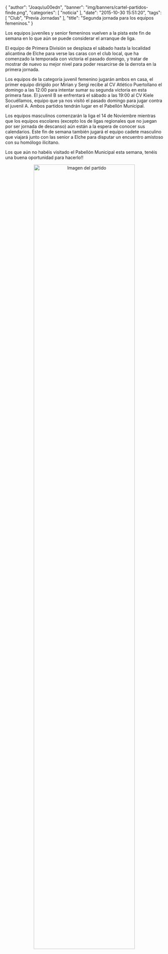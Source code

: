 {
  "author": "Joaqu\u00edn", 
  "banner": "img/banners/cartel-partidos-finde.png", 
  "categories": [
    "noticia"
  ], 
  "date": "2015-10-30 15:51:20", 
  "tags": [
    "Club", 
    "Previa Jornadas"
  ], 
  "title": "Segunda jornada para los equipos femeninos."
}

Los equipos juveniles y senior femeninos vuelven a la pista este fin de semana en lo que aún se puede considerar el arranque de liga.

El equipo de Primera División se desplaza el sábado hasta la localidad alicantina de Elche para verse las caras con el club local, que ha comenzado la temporada con victoria el pasado domingo, y tratar de mostrar de nuevo su mejor nivel para poder resarcirse de la derrota en la primera jornada.

Los equipos de la categoría juvenil femenino jugarán ambos en casa, el primer equipo dirigido por Mirian y Sergi recibe al CV Atlético Puertollano el domingo a las 12:00 para intentar sumar su segunda victoria en esta primera fase. El juvenil B se enfrentará el sábado a las 19:00 al CV Kiele Socuéllamos, equipo que ya nos visitó el pasado domingo para jugar contra el juvenil A. Ambos partidos tendrán lugar en el Pabellón Municipal.

Los equipos masculinos comenzarán la liga el 14 de Noviembre mientras que los equipos escolares (excepto los de ligas regionales que no juegan por ser jornada de descanso) aún están a la espera de conocer sus calendarios. Este fin de semana también jugará el equipo cadete masculino que viajará junto con las senior a Elche para disputar un encuentro amistoso con su homólogo ilicitano. 

Los que aún no habéis visitado el Pabellón Municipal esta semana, tenéis una buena oportunidad para hacerlo!!

<center>
<a target="_new" href="http://www.advmiguelturra.org/img/banners/cartel-partidos-finde.png"> 
<img alt="Imagen del partido" width="80%" align="center" src="http://www.advmiguelturra.org/img/banners/cartel-partidos-finde.png"/> </a> </center>


